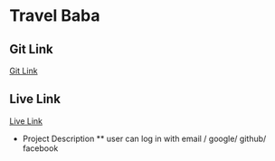 # Travel Baba


## Git Link

[Git Link](https://github.com/programming-hero-web-course-4/independent-service-provider-Md-Omar-Shahariar)

## Live Link

[Live Link](https://desi-dhaba-12e5d.web.app/)

* Project Description
** user can log in with email / google/ github/ facebook 
